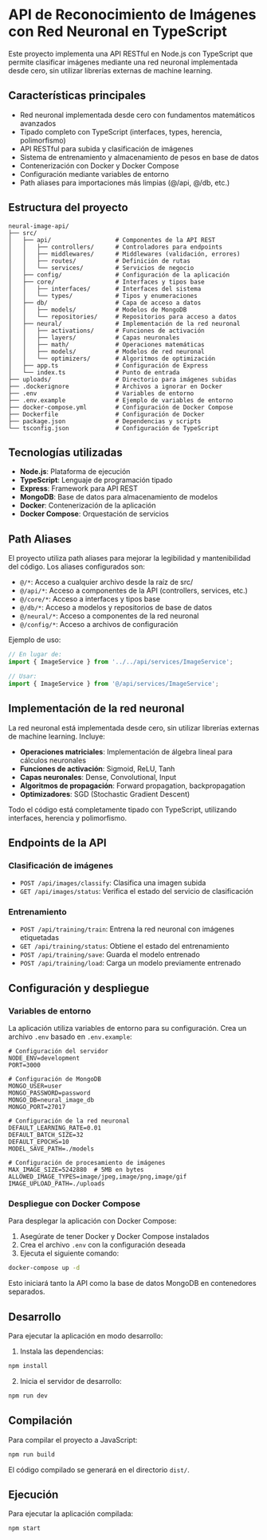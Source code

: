 # API de Reconocimiento de Imágenes con Red Neuronal en TypeScript

Este proyecto implementa una API RESTful en Node.js con TypeScript que permite clasificar imágenes mediante una red neuronal implementada desde cero, sin utilizar librerías externas de machine learning.

## Características principales

- Red neuronal implementada desde cero con fundamentos matemáticos avanzados
- Tipado completo con TypeScript (interfaces, types, herencia, polimorfismo)
- API RESTful para subida y clasificación de imágenes
- Sistema de entrenamiento y almacenamiento de pesos en base de datos
- Contenerización con Docker y Docker Compose
- Configuración mediante variables de entorno
- Path aliases para importaciones más limpias (@/api, @/db, etc.)

## Estructura del proyecto

```
neural-image-api/
├── src/
│   ├── api/                  # Componentes de la API REST
│   │   ├── controllers/      # Controladores para endpoints
│   │   ├── middlewares/      # Middlewares (validación, errores)
│   │   ├── routes/           # Definición de rutas
│   │   └── services/         # Servicios de negocio
│   ├── config/               # Configuración de la aplicación
│   ├── core/                 # Interfaces y tipos base
│   │   ├── interfaces/       # Interfaces del sistema
│   │   └── types/            # Tipos y enumeraciones
│   ├── db/                   # Capa de acceso a datos
│   │   ├── models/           # Modelos de MongoDB
│   │   └── repositories/     # Repositorios para acceso a datos
│   ├── neural/               # Implementación de la red neuronal
│   │   ├── activations/      # Funciones de activación
│   │   ├── layers/           # Capas neuronales
│   │   ├── math/             # Operaciones matemáticas
│   │   ├── models/           # Modelos de red neuronal
│   │   └── optimizers/       # Algoritmos de optimización
│   ├── app.ts                # Configuración de Express
│   └── index.ts              # Punto de entrada
├── uploads/                  # Directorio para imágenes subidas
├── .dockerignore             # Archivos a ignorar en Docker
├── .env                      # Variables de entorno
├── .env.example              # Ejemplo de variables de entorno
├── docker-compose.yml        # Configuración de Docker Compose
├── Dockerfile                # Configuración de Docker
├── package.json              # Dependencias y scripts
└── tsconfig.json             # Configuración de TypeScript
```

## Tecnologías utilizadas

- **Node.js**: Plataforma de ejecución
- **TypeScript**: Lenguaje de programación tipado
- **Express**: Framework para API REST
- **MongoDB**: Base de datos para almacenamiento de modelos
- **Docker**: Contenerización de la aplicación
- **Docker Compose**: Orquestación de servicios

## Path Aliases

El proyecto utiliza path aliases para mejorar la legibilidad y mantenibilidad del código. Los aliases configurados son:

- `@/*`: Acceso a cualquier archivo desde la raíz de src/
- `@/api/*`: Acceso a componentes de la API (controllers, services, etc.)
- `@/core/*`: Acceso a interfaces y tipos base
- `@/db/*`: Acceso a modelos y repositorios de base de datos
- `@/neural/*`: Acceso a componentes de la red neuronal
- `@/config/*`: Acceso a archivos de configuración

Ejemplo de uso:
```typescript
// En lugar de:
import { ImageService } from '../../api/services/ImageService';

// Usar:
import { ImageService } from '@/api/services/ImageService';
```

## Implementación de la red neuronal

La red neuronal está implementada desde cero, sin utilizar librerías externas de machine learning. Incluye:

- **Operaciones matriciales**: Implementación de álgebra lineal para cálculos neuronales
- **Funciones de activación**: Sigmoid, ReLU, Tanh
- **Capas neuronales**: Dense, Convolutional, Input
- **Algoritmos de propagación**: Forward propagation, backpropagation
- **Optimizadores**: SGD (Stochastic Gradient Descent)

Todo el código está completamente tipado con TypeScript, utilizando interfaces, herencia y polimorfismo.

## Endpoints de la API

### Clasificación de imágenes

- `POST /api/images/classify`: Clasifica una imagen subida
- `GET /api/images/status`: Verifica el estado del servicio de clasificación

### Entrenamiento

- `POST /api/training/train`: Entrena la red neuronal con imágenes etiquetadas
- `GET /api/training/status`: Obtiene el estado del entrenamiento
- `POST /api/training/save`: Guarda el modelo entrenado
- `POST /api/training/load`: Carga un modelo previamente entrenado

## Configuración y despliegue

### Variables de entorno

La aplicación utiliza variables de entorno para su configuración. Crea un archivo `.env` basado en `.env.example`:

```
# Configuración del servidor
NODE_ENV=development
PORT=3000

# Configuración de MongoDB
MONGO_USER=user
MONGO_PASSWORD=password
MONGO_DB=neural_image_db
MONGO_PORT=27017

# Configuración de la red neuronal
DEFAULT_LEARNING_RATE=0.01
DEFAULT_BATCH_SIZE=32
DEFAULT_EPOCHS=10
MODEL_SAVE_PATH=./models

# Configuración de procesamiento de imágenes
MAX_IMAGE_SIZE=5242880  # 5MB en bytes
ALLOWED_IMAGE_TYPES=image/jpeg,image/png,image/gif
IMAGE_UPLOAD_PATH=./uploads
```

### Despliegue con Docker Compose

Para desplegar la aplicación con Docker Compose:

1. Asegúrate de tener Docker y Docker Compose instalados
2. Crea el archivo `.env` con la configuración deseada
3. Ejecuta el siguiente comando:

```bash
docker-compose up -d
```

Esto iniciará tanto la API como la base de datos MongoDB en contenedores separados.

## Desarrollo

Para ejecutar la aplicación en modo desarrollo:

1. Instala las dependencias:
```bash
npm install
```

2. Inicia el servidor de desarrollo:
```bash
npm run dev
```

## Compilación

Para compilar el proyecto a JavaScript:

```bash
npm run build
```

El código compilado se generará en el directorio `dist/`.

## Ejecución

Para ejecutar la aplicación compilada:

```bash
npm start
```
